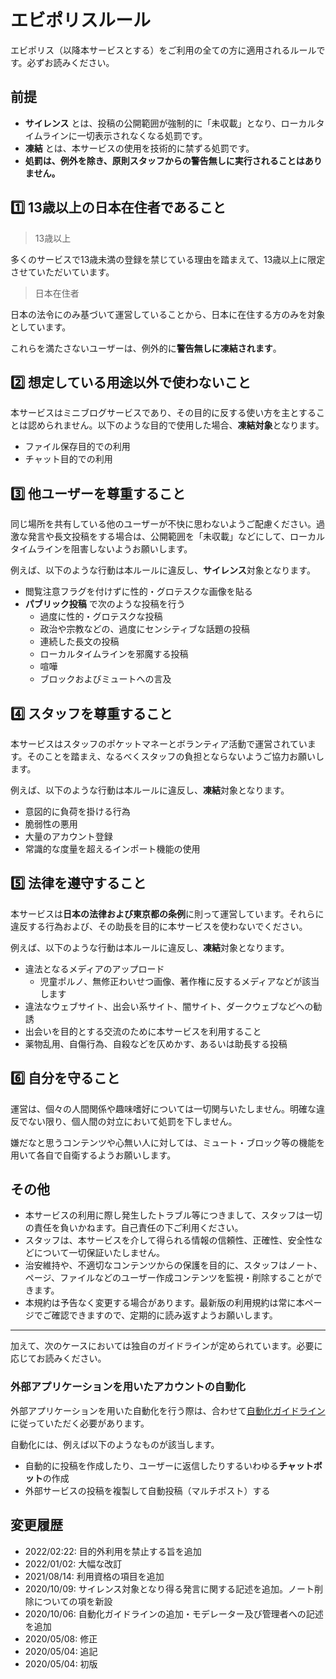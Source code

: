 # エビポリスルール

エビポリス（以降本サービスとする）をご利用の全ての方に適用されるルールです。必ずお読みください。

## 前提

* **サイレンス** とは、投稿の公開範囲が強制的に「未収載」となり、ローカルタイムラインに一切表示されなくなる処罰です。
* **凍結** とは、本サービスの使用を技術的に禁ずる処罰です。
* **処罰は、例外を除き、原則スタッフからの警告無しに実行されることはありません。**

## 1️⃣ 13歳以上の日本在住者であること

> 13歳以上

多くのサービスで13歳未満の登録を禁じている理由を踏まえて、13歳以上に限定させていただいています。

> 日本在住者

日本の法令にのみ基づいて運営していることから、日本に在住する方のみを対象としています。

これらを満たさないユーザーは、例外的に**警告無しに凍結されます**。

## 2️⃣ 想定している用途以外で使わないこと

本サービスはミニブログサービスであり、その目的に反する使い方を主とすることは認められません。以下のような目的で使用した場合、**凍結対象**となります。

* ファイル保存目的での利用
* チャット目的での利用

## 3️⃣ 他ユーザーを尊重すること

同じ場所を共有している他のユーザーが不快に思わないようご配慮ください。過激な発言や長文投稿をする場合は、公開範囲を「未収載」などにして、ローカルタイムラインを阻害しないようお願いします。

例えば、以下のような行動は本ルールに違反し、**サイレンス**対象となります。

* 閲覧注意フラグを付けずに性的・グロテスクな画像を貼る
* **パブリック投稿** で次のような投稿を行う
  * 過度に性的・グロテスクな投稿
  * 政治や宗教などの、過度にセンシティブな話題の投稿
  * 連続した長文の投稿
  * ローカルタイムラインを邪魔する投稿
  * 喧嘩
  * ブロックおよびミュートへの言及

## 4️⃣ スタッフを尊重すること

本サービスはスタッフのポケットマネーとボランティア活動で運営されています。そのことを踏まえ、なるべくスタッフの負担とならないようご協力お願いします。

例えば、以下のような行動は本ルールに違反し、**凍結**対象となります。

* 意図的に負荷を掛ける行為
* 脆弱性の悪用
* 大量のアカウント登録
* 常識的な度量を超えるインポート機能の使用

## 5️⃣ 法律を遵守すること

本サービスは**日本の法律および東京都の条例**に則って運営しています。それらに違反する行為および、その助長を目的に本サービスを使わないでください。

例えば、以下のような行動は本ルールに違反し、**凍結**対象となります。

* 違法となるメディアのアップロード
  * 児童ポルノ、無修正わいせつ画像、著作権に反するメディアなどが該当します
* 違法なウェブサイト、出会い系サイト、闇サイト、ダークウェブなどへの勧誘
* 出会いを目的とする交流のために本サービスを利用すること
* 薬物乱用、自傷行為、自殺などを仄めかす、あるいは助長する投稿

## 6️⃣ 自分を守ること

運営は、個々の人間関係や趣味嗜好については一切関与いたしません。明確な違反でない限り、個人間の対立において処罰を下しません。

嫌だなと思うコンテンツや心無い人に対しては、ミュート・ブロック等の機能を用いて各自で自衛するようお願いします。

## その他

* 本サービスの利用に際し発生したトラブル等につきまして、スタッフは一切の責任を負いかねます。自己責任の下ご利用ください。
* スタッフは、本サービスを介して得られる情報の信頼性、正確性、安全性などについて一切保証いたしません。
* 治安維持や、不適切なコンテンツからの保護を目的に、スタッフはノート、ページ、ファイルなどのユーザー作成コンテンツを監視・削除することができます。
* 本規約は予告なく変更する場合があります。最新版の利用規約は常に本ページでご確認できますので、定期的に読み返すようお願いします。

-------

加えて、次のケースにおいては独自のガイドラインが定められています。必要に応じてお読みください。

### 外部アプリケーションを用いたアカウントの自動化

外部アプリケーションを用いた自動化を行う際は、合わせて[自動化ガイドライン](https://github.com/Groundpolis/groundpolis.app/blob/master/automation-guideline.md)に従っていただく必要があります。

自動化には、例えば以下のようなものが該当します。

* 自動的に投稿を作成したり、ユーザーに返信したりするいわゆる**チャットボット**の作成
* 外部サービスの投稿を複製して自動投稿（マルチポスト）する

## 変更履歴

* 2022/02:22: 目的外利用を禁止する旨を追加
* 2022/01/02: 大幅な改訂
* 2021/08/14: 利用資格の項目を追加
* 2020/10/09: サイレンス対象となり得る発言に関する記述を追加。ノート削除についての項を新設
* 2020/10/06: 自動化ガイドラインの追加・モデレーター及び管理者への記述を追加
* 2020/05/08: 修正
* 2020/05/04: 追記
* 2020/05/04: 初版
